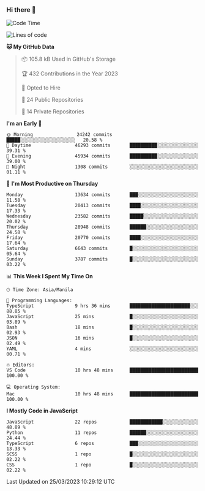 ### Hi there 👋

<!--START_SECTION:waka-->
![Code Time](http://img.shields.io/badge/Code%20Time-166%20hrs%2033%20mins-blue)

![Lines of code](https://img.shields.io/badge/From%20Hello%20World%20I%27ve%20Written-55.2%20million%20lines%20of%20code-blue)

**🐱 My GitHub Data** 

> 📦 105.8 kB Used in GitHub's Storage 
 > 
> 🏆 432 Contributions in the Year 2023
 > 
> 💼 Opted to Hire
 > 
> 📜 24 Public Repositories 
 > 
> 🔑 14 Private Repositories 
 > 
**I'm an Early 🐤** 

```text
🌞 Morning                24242 commits       █████░░░░░░░░░░░░░░░░░░░░   20.58 % 
🌆 Daytime                46293 commits       ██████████░░░░░░░░░░░░░░░   39.31 % 
🌃 Evening                45934 commits       ██████████░░░░░░░░░░░░░░░   39.00 % 
🌙 Night                  1308 commits        ░░░░░░░░░░░░░░░░░░░░░░░░░   01.11 % 
```
📅 **I'm Most Productive on Thursday** 

```text
Monday                   13634 commits       ███░░░░░░░░░░░░░░░░░░░░░░   11.58 % 
Tuesday                  20413 commits       ████░░░░░░░░░░░░░░░░░░░░░   17.33 % 
Wednesday                23582 commits       █████░░░░░░░░░░░░░░░░░░░░   20.02 % 
Thursday                 28948 commits       ██████░░░░░░░░░░░░░░░░░░░   24.58 % 
Friday                   20770 commits       ████░░░░░░░░░░░░░░░░░░░░░   17.64 % 
Saturday                 6643 commits        █░░░░░░░░░░░░░░░░░░░░░░░░   05.64 % 
Sunday                   3787 commits        █░░░░░░░░░░░░░░░░░░░░░░░░   03.22 % 
```


📊 **This Week I Spent My Time On** 

```text
🕑︎ Time Zone: Asia/Manila

💬 Programming Languages: 
TypeScript               9 hrs 36 mins       ██████████████████████░░░   88.85 % 
JavaScript               25 mins             █░░░░░░░░░░░░░░░░░░░░░░░░   03.89 % 
Bash                     18 mins             █░░░░░░░░░░░░░░░░░░░░░░░░   02.93 % 
JSON                     16 mins             █░░░░░░░░░░░░░░░░░░░░░░░░   02.49 % 
YAML                     4 mins              ░░░░░░░░░░░░░░░░░░░░░░░░░   00.71 % 

🔥 Editors: 
VS Code                  10 hrs 48 mins      █████████████████████████   100.00 % 

💻 Operating System: 
Mac                      10 hrs 48 mins      █████████████████████████   100.00 % 
```

**I Mostly Code in JavaScript** 

```text
JavaScript               22 repos            ████████████░░░░░░░░░░░░░   48.89 % 
Python                   11 repos            ██████░░░░░░░░░░░░░░░░░░░   24.44 % 
TypeScript               6 repos             ███░░░░░░░░░░░░░░░░░░░░░░   13.33 % 
SCSS                     1 repo              █░░░░░░░░░░░░░░░░░░░░░░░░   02.22 % 
CSS                      1 repo              █░░░░░░░░░░░░░░░░░░░░░░░░   02.22 % 
```




 Last Updated on 25/03/2023 10:29:12 UTC
<!--END_SECTION:waka-->

